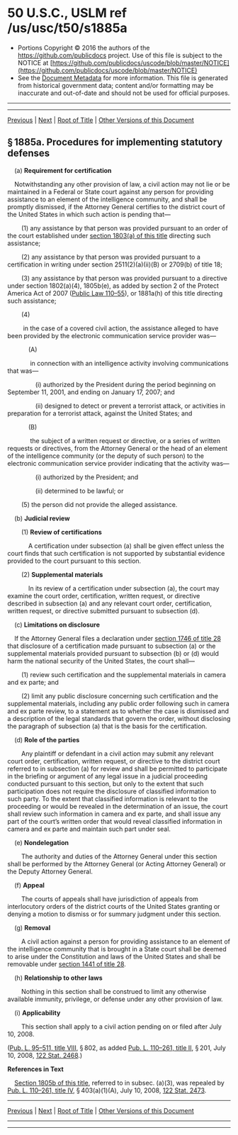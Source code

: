 ---
---

# 50 U.S.C., USLM ref /us/usc/t50/s1885a

* Portions Copyright © 2016 the authors of the https://github.com/publicdocs project.
  Use of this file is subject to the NOTICE at [https://github.com/publicdocs/uscode/blob/master/NOTICE](https://github.com/publicdocs/uscode/blob/master/NOTICE)
* See the [Document Metadata](././../../../../..//README.md) for more information.
  This file is generated from historical government data; content and/or formatting may be inaccurate and out-of-date and should not be used for official purposes.

----------
----------

[Previous](./../../../../..//us/usc/t50/ch36/schVII/m__us_usc_t50_s1885.md) | [Next](./../../../../..//us/usc/t50/ch36/schVII/m__us_usc_t50_s1885b.md) | [Root of Title](./../../../../../) | [Other Versions of this Document](https://publicdocs.github.io/go/links?ns=uslm&ref=%2Fus%2Fusc%2Ft50%2Fs1885a)

## § 1885a. Procedures for implementing statutory defenses

    (a) __Requirement for certification__ 

    Notwithstanding any other provision of law, a civil action may not lie or be maintained in a Federal or State court against any person for providing assistance to an element of the intelligence community, and shall be promptly dismissed, if the Attorney General certifies to the district court of the United States in which such action is pending that—

        (1) any assistance by that person was provided pursuant to an order of the court established under [section 1803(a) of this title][/us/usc/t50/s1803/a] directing such assistance;

        (2) any assistance by that person was provided pursuant to a certification in writing under section 2511(2)(a)(ii)(B) or 2709(b) of title 18;

        (3) any assistance by that person was provided pursuant to a directive under section 1802(a)(4), 1805b(e), as added by section 2 of the Protect America Act of 2007 ([Public Law 110–55][/us/pl/110/55]), or 1881a(h) of this title directing such assistance;

        (4)

         in the case of a covered civil action, the assistance alleged to have been provided by the electronic communication service provider was—

            (A)

             in connection with an intelligence activity involving communications that was—

                (i) authorized by the President during the period beginning on September 11, 2001, and ending on January 17, 2007; and

                (ii) designed to detect or prevent a terrorist attack, or activities in preparation for a terrorist attack, against the United States; and

            (B)

             the subject of a written request or directive, or a series of written requests or directives, from the Attorney General or the head of an element of the intelligence community (or the deputy of such person) to the electronic communication service provider indicating that the activity was—

                (i) authorized by the President; and

                (ii) determined to be lawful; or

        (5) the person did not provide the alleged assistance.

    (b) __Judicial review__ 

        (1) __Review of certifications__ 

            A certification under subsection (a) shall be given effect unless the court finds that such certification is not supported by substantial evidence provided to the court pursuant to this section.

        (2) __Supplemental materials__ 

            In its review of a certification under subsection (a), the court may examine the court order, certification, written request, or directive described in subsection (a) and any relevant court order, certification, written request, or directive submitted pursuant to subsection (d).

    (c) __Limitations on disclosure__ 

    If the Attorney General files a declaration under [section 1746 of title 28][/us/usc/t28/s1746] that disclosure of a certification made pursuant to subsection (a) or the supplemental materials provided pursuant to subsection (b) or (d) would harm the national security of the United States, the court shall—

        (1) review such certification and the supplemental materials in camera and ex parte; and

        (2) limit any public disclosure concerning such certification and the supplemental materials, including any public order following such in camera and ex parte review, to a statement as to whether the case is dismissed and a description of the legal standards that govern the order, without disclosing the paragraph of subsection (a) that is the basis for the certification.

    (d) __Role of the parties__ 

        Any plaintiff or defendant in a civil action may submit any relevant court order, certification, written request, or directive to the district court referred to in subsection (a) for review and shall be permitted to participate in the briefing or argument of any legal issue in a judicial proceeding conducted pursuant to this section, but only to the extent that such participation does not require the disclosure of classified information to such party. To the extent that classified information is relevant to the proceeding or would be revealed in the determination of an issue, the court shall review such information in camera and ex parte, and shall issue any part of the court’s written order that would reveal classified information in camera and ex parte and maintain such part under seal.

    (e) __Nondelegation__ 

        The authority and duties of the Attorney General under this section shall be performed by the Attorney General (or Acting Attorney General) or the Deputy Attorney General.

    (f) __Appeal__ 

        The courts of appeals shall have jurisdiction of appeals from interlocutory orders of the district courts of the United States granting or denying a motion to dismiss or for summary judgment under this section.

    (g) __Removal__ 

        A civil action against a person for providing assistance to an element of the intelligence community that is brought in a State court shall be deemed to arise under the Constitution and laws of the United States and shall be removable under [section 1441 of title 28][/us/usc/t28/s1441].

    (h) __Relationship to other laws__ 

        Nothing in this section shall be construed to limit any otherwise available immunity, privilege, or defense under any other provision of law.

    (i) __Applicability__ 

        This section shall apply to a civil action pending on or filed after July 10, 2008.

([Pub. L. 95–511, title VIII][/us/pl/95/511/tVIII], § 802, as added [Pub. L. 110–261, title II][/us/pl/110/261/tII], § 201, July 10, 2008, [122 Stat. 2468][/us/stat/122/2468].)

 __References in Text__ 

    [Section 1805b of this title][/us/usc/t50/s1805b], referred to in subsec. (a)(3), was repealed by [Pub. L. 110–261, title IV][/us/pl/110/261/tIV], § 403(a)(1)(A), July 10, 2008, [122 Stat. 2473][/us/stat/122/2473].

----------

[Previous](./../../../../..//us/usc/t50/ch36/schVII/m__us_usc_t50_s1885.md) | [Next](./../../../../..//us/usc/t50/ch36/schVII/m__us_usc_t50_s1885b.md) | [Root of Title](./../../../../../) | [Other Versions of this Document](https://publicdocs.github.io/go/links?ns=uslm&ref=%2Fus%2Fusc%2Ft50%2Fs1885a)

----------
----------

[/us/usc/t50/s1803/a]: https://publicdocs.github.io/go/links?ns=uslm&ref=%2Fus%2Fusc%2Ft50%2Fs1803%2Fa
[/us/pl/110/55]: https://publicdocs.github.io/go/links?ns=uslm&ref=%2Fus%2Fpl%2F110%2F55
[/us/usc/t28/s1746]: https://publicdocs.github.io/go/links?ns=uslm&ref=%2Fus%2Fusc%2Ft28%2Fs1746
[/us/usc/t28/s1441]: https://publicdocs.github.io/go/links?ns=uslm&ref=%2Fus%2Fusc%2Ft28%2Fs1441
[/us/pl/95/511/tVIII]: https://publicdocs.github.io/go/links?ns=uslm&ref=%2Fus%2Fpl%2F95%2F511%2FtVIII
[/us/pl/110/261/tII]: https://publicdocs.github.io/go/links?ns=uslm&ref=%2Fus%2Fpl%2F110%2F261%2FtII
[/us/stat/122/2468]: https://publicdocs.github.io/go/links?ns=uslm&ref=%2Fus%2Fstat%2F122%2F2468
[/us/usc/t50/s1805b]: https://publicdocs.github.io/go/links?ns=uslm&ref=%2Fus%2Fusc%2Ft50%2Fs1805b
[/us/pl/110/261/tIV]: https://publicdocs.github.io/go/links?ns=uslm&ref=%2Fus%2Fpl%2F110%2F261%2FtIV
[/us/stat/122/2473]: https://publicdocs.github.io/go/links?ns=uslm&ref=%2Fus%2Fstat%2F122%2F2473


